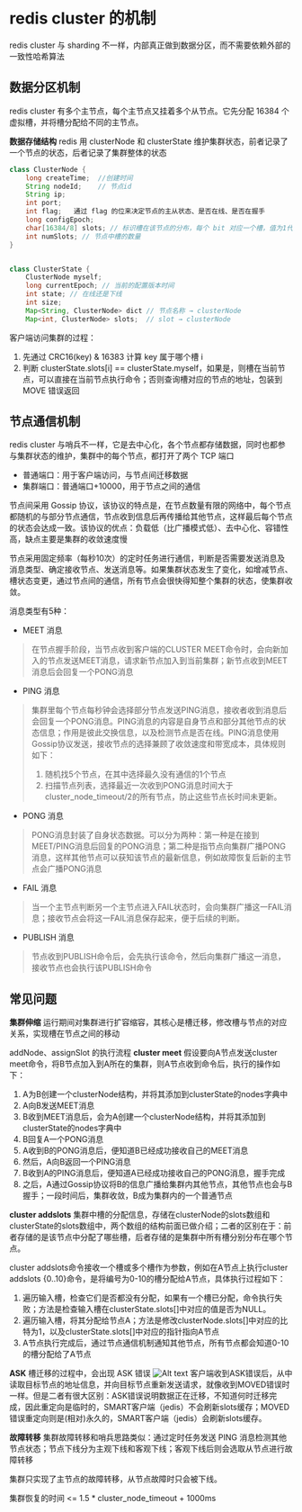 # redis cluster 的机制
redis cluster 与 sharding 不一样，内部真正做到数据分区，而不需要依赖外部的一致性哈希算法

## **数据分区机制**
redis cluster 有多个主节点，每个主节点又挂着多个从节点。它先分配 16384 个虚拟槽，并将槽分配给不同的主节点。

**数据存储结构**
redis 用 clusterNode 和 clusterState 维护集群状态，前者记录了一个节点的状态，后者记录了集群整体的状态

``` java
class ClusterNode {
	long createTime;  //创建时间
	String nodeId;    // 节点id
	String ip;
	int port;
	int flag;   通过 flag 的位来决定节点的主从状态、是否在线、是否在握手
	long configEpoch;
	char[16384/8] slots; // 标识槽在该节点的分布，每个 bit 对应一个槽，值为1代表存在
	int numSlots; // 节点中槽的数量
}


class ClusterState {
	ClusterNode myself; 
	long currentEpoch; // 当前的配置版本时间
	int state; // 在线还是下线
	int size; 
	Map<String, ClusterNode> dict // 节点名称 → clusterNode
	Map<int, ClusterNode> slots;  // slot → clusterNode

```

客户端访问集群的过程：
1. 先通过 CRC16(key) & 16383 计算 key 属于哪个槽 i
2. 判断 clusterState.slots[i] == clusterState.myself，如果是，则槽在当前节点，可以直接在当前节点执行命令；否则查询槽对应的节点的地址，包装到 MOVE 错误返回

## **节点通信机制**
redis cluster 与哨兵不一样，它是去中心化，各个节点都存储数据，同时也都参与集群状态的维护，集群中的每个节点，都打开了两个 TCP 端口
- 普通端口：用于客户端访问，与节点间迁移数据
- 集群端口：普通端口+10000，用于节点之间的通信

节点间采用 Gossip 协议，该协议的特点是，在节点数量有限的网络中，每个节点都随机的与部分节点通信，节点收到信息后再传播给其他节点，这样最后每个节点的状态会达成一致。该协议的优点：负载低（比广播模式低）、去中心化、容错性高，缺点主要是集群的收敛速度慢

节点采用固定频率（每秒10次）的定时任务进行通信，判断是否需要发送消息及消息类型、确定接收节点、发送消息等。如果集群状态发生了变化，如增减节点、槽状态变更，通过节点间的通信，所有节点会很快得知整个集群的状态，使集群收敛。

消息类型有5种：
- MEET 消息
> 在节点握手阶段，当节点收到客户端的CLUSTER MEET命令时，会向新加入的节点发送MEET消息，请求新节点加入到当前集群；新节点收到MEET消息后会回复一个PONG消息

- PING 消息
> 集群里每个节点每秒钟会选择部分节点发送PING消息，接收者收到消息后会回复一个PONG消息。PING消息的内容是自身节点和部分其他节点的状态信息；作用是彼此交换信息，以及检测节点是否在线。PING消息使用Gossip协议发送，接收节点的选择兼顾了收敛速度和带宽成本，具体规则如下：
> 1. 随机找5个节点，在其中选择最久没有通信的1个节点
> 2. 扫描节点列表，选择最近一次收到PONG消息时间大于cluster_node_timeout/2的所有节点，防止这些节点长时间未更新。

- PONG 消息
> PONG消息封装了自身状态数据。可以分为两种：第一种是在接到MEET/PING消息后回复的PONG消息；第二种是指节点向集群广播PONG消息，这样其他节点可以获知该节点的最新信息，例如故障恢复后新的主节点会广播PONG消息

- FAIL 消息
> 当一个主节点判断另一个主节点进入FAIL状态时，会向集群广播这一FAIL消息；接收节点会将这一FAIL消息保存起来，便于后续的判断。

- PUBLISH 消息
> 节点收到PUBLISH命令后，会先执行该命令，然后向集群广播这一消息，接收节点也会执行该PUBLISH命令

## 常见问题
**集群伸缩**
运行期间对集群进行扩容缩容，其核心是槽迁移，修改槽与节点的对应关系，实现槽在节点之间的移动

addNode、assignSlot 的执行流程 
**cluster meet**
假设要向A节点发送cluster meet命令，将B节点加入到A所在的集群，则A节点收到命令后，执行的操作如下：

1)  A为B创建一个clusterNode结构，并将其添加到clusterState的nodes字典中
2)  A向B发送MEET消息
3)  B收到MEET消息后，会为A创建一个clusterNode结构，并将其添加到clusterState的nodes字典中
4)  B回复A一个PONG消息
5)  A收到B的PONG消息后，便知道B已经成功接收自己的MEET消息
6)  然后，A向B返回一个PING消息
7)  B收到A的PING消息后，便知道A已经成功接收自己的PONG消息，握手完成
8)  之后，A通过Gossip协议将B的信息广播给集群内其他节点，其他节点也会与B握手；一段时间后，集群收敛，B成为集群内的一个普通节点


**cluster addslots**
集群中槽的分配信息，存储在clusterNode的slots数组和clusterState的slots数组中，两个数组的结构前面已做介绍；二者的区别在于：前者存储的是该节点中分配了哪些槽，后者存储的是集群中所有槽分别分布在哪个节点。

cluster addslots命令接收一个槽或多个槽作为参数，例如在A节点上执行cluster addslots {0..10}命令，是将编号为0-10的槽分配给A节点，具体执行过程如下：

1)  遍历输入槽，检查它们是否都没有分配，如果有一个槽已分配，命令执行失败；方法是检查输入槽在clusterState.slots[]中对应的值是否为NULL。
2)  遍历输入槽，将其分配给节点A；方法是修改clusterNode.slots[]中对应的比特为1，以及clusterState.slots[]中对应的指针指向A节点
3)  A节点执行完成后，通过节点通信机制通知其他节点，所有节点都会知道0-10的槽分配给了A节点

**ASK**
槽迁移的过程中，会出现 ASK 错误
![Alt text](./1593783521880.png)
客户端收到ASK错误后，从中读取目标节点的地址信息，并向目标节点重新发送请求，就像收到MOVED错误时一样。但是二者有很大区别：ASK错误说明数据正在迁移，不知道何时迁移完成，因此重定向是临时的，SMART客户端（jedis）不会刷新slots缓存；MOVED错误重定向则是(相对)永久的，SMART客户端（jedis）会刷新slots缓存。

**故障转移**
集群故障转移和哨兵思路类似：通过定时任务发送 PING 消息检测其他节点状态；节点下线分为主观下线和客观下线；客观下线后则会选取从节点进行故障转移

集群只实现了主节点的故障转移，从节点故障时只会被下线。

集群恢复的时间 <= 1.5 * cluster_node_timeout + 1000ms
